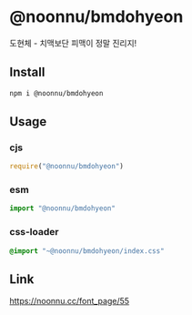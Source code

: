 # @noonnu/bmdohyeon
도현체 - 치맥보단 피맥이 정말 진리지!

## Install
```sh
npm i @noonnu/bmdohyeon
```
## Usage
### cjs
```js
require("@noonnu/bmdohyeon")
```
### esm
```js
import "@noonnu/bmdohyeon"
```
### css-loader
```css
@import "~@noonnu/bmdohyeon/index.css"
```

## Link
https://noonnu.cc/font_page/55